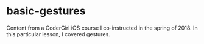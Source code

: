 # basic-gestures
Content from a CoderGirl iOS course I co-instructed in the spring of 2018.  In this particular lesson, I covered gestures.

